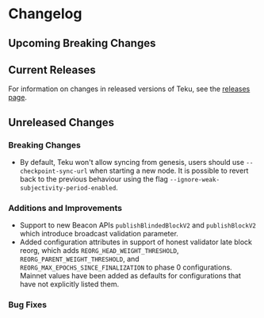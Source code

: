 # Changelog

## Upcoming Breaking Changes

## Current Releases

For information on changes in released versions of Teku, see
the [releases page](https://github.com/Consensys/teku/releases).

## Unreleased Changes

### Breaking Changes
- By default, Teku won't allow syncing from genesis, users should use `--checkpoint-sync-url` when starting a new node. It is possible to revert back to the previous behaviour using the flag `--ignore-weak-subjectivity-period-enabled`.

### Additions and Improvements
- Support to new Beacon APIs `publishBlindedBlockV2` and `publishBlockV2` which introduce broadcast validation parameter. 
- Added configuration attributes in support of honest validator late block reorg, which adds `REORG_HEAD_WEIGHT_THRESHOLD`, `REORG_PARENT_WEIGHT_THRESHOLD`, and  `REORG_MAX_EPOCHS_SINCE_FINALIZATION` to phase 0 configurations. Mainnet values have been added as defaults for configurations that have not explicitly listed them.

### Bug Fixes
